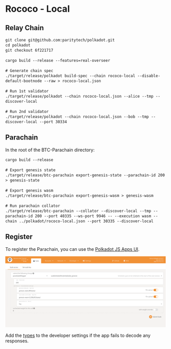 # Rococo - Local

## Relay Chain

```shell
git clone git@github.com:paritytech/polkadot.git
cd polkadot
git checkout 6f221717

cargo build --release --features=real-overseer

# Generate chain spec
./target/release/polkadot build-spec --chain rococo-local --disable-default-bootnode --raw > rococo-local.json

# Run 1st validator
./target/release/polkadot --chain rococo-local.json --alice --tmp --discover-local

# Run 2nd validator
./target/release/polkadot --chain rococo-local.json --bob --tmp --discover-local --port 30334
```

## Parachain

In the root of the BTC-Parachain directory:

```shell
cargo build --release

# Export genesis state
./target/release/btc-parachain export-genesis-state --parachain-id 200 > genesis-state

# Export genesis wasm
./target/release/btc-parachain export-genesis-wasm > genesis-wasm

# Run parachain collator
./target/release/btc-parachain --collator --discover-local --tmp --parachain-id 200 --port 40335 --ws-port 9946 -- --execution wasm --chain ../polkadot/rococo-local.json --port 30335 --discover-local
```

## Register

To register the Parachain, you can use the [Polkadot JS Apps UI](https://polkadot.js.org/apps/#/?rpc=ws://localhost:9944).

![Register Parachain](parasSudoWrapper.png)

Add the [types](./types.json) to the developer settings if the app fails to decode any responses.
